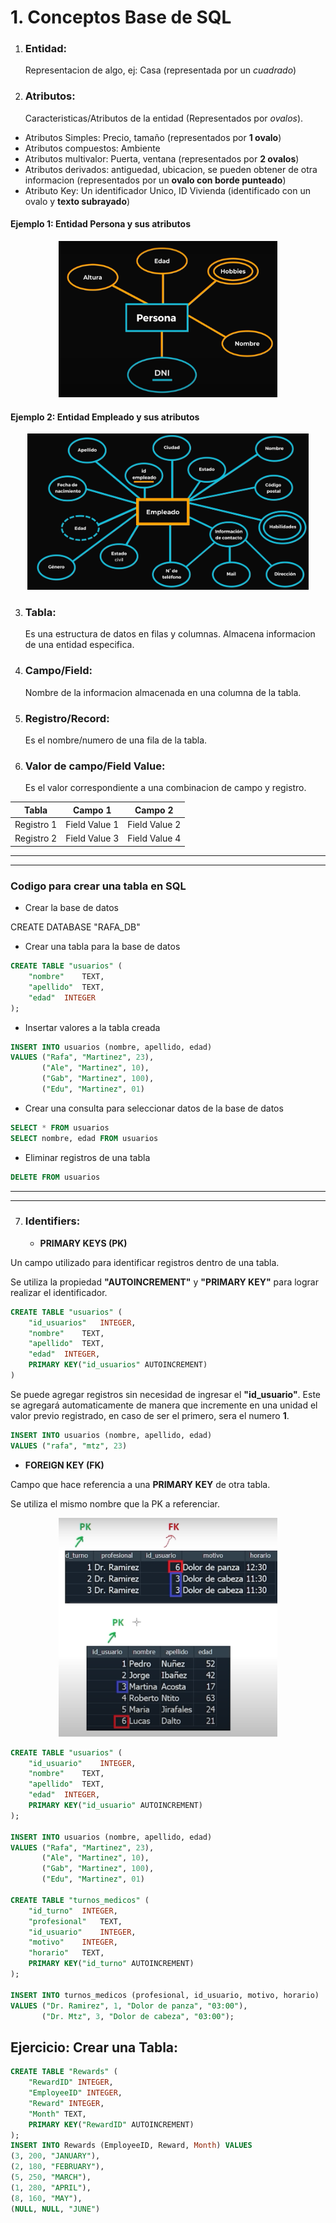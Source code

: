 # 1. Conceptos Base de SQL

1. ### Entidad:

   Representacion de algo, ej: Casa (representada por un _cuadrado_)

2. ### Atributos:
   Caracteristicas/Atributos de la entidad (Representados por _ovalos_).

- Atributos Simples: Precio, tamaño (representados por **1 ovalo**)
- Atributos compuestos: Ambiente
- Atributos multivalor: Puerta, ventana (representados por **2 ovalos**)
- Atributos derivados: antiguedad, ubicacion, se pueden obtener de otra informacion (representados por un **ovalo con borde punteado**)
- Atributo Key: Un identificador Unico, ID Vivienda (identificado con un ovalo y **texto subrayado**)

#### Ejemplo 1: Entidad Persona y sus atributos

<p align="center">
    <img src="./Images/Atributo Persona.png" width="350" height="250">
</p>

#### Ejemplo 2: Entidad Empleado y sus atributos

<p align="center">
    <img src="./Images/Atributo Empleado.png" width="450" height="250">
</p>

3. ### Tabla:

   Es una estructura de datos en filas y columnas. Almacena informacion de una entidad especifica.

4. ### Campo/Field:

   Nombre de la informacion almacenada en una columna de la tabla.

5. ### Registro/Record:

   Es el nombre/numero de una fila de la tabla.

6. ### Valor de campo/Field Value:
   Es el valor correspondiente a una combinacion de campo y registro.

| Tabla      | Campo 1       | Campo 2       |
| ---------- | ------------- | ------------- |
| Registro 1 | Field Value 1 | Field Value 2 |
| Registro 2 | Field Value 3 | Field Value 4 |

---

---

### Codigo para crear una tabla en SQL

- Crear la base de datos

CREATE DATABASE "RAFA_DB"

- Crear una tabla para la base de datos

```SQL
CREATE TABLE "usuarios" (
	"nombre"	TEXT,
	"apellido"	TEXT,
	"edad"	INTEGER
);
```

- Insertar valores a la tabla creada

```SQL
INSERT INTO usuarios (nombre, apellido, edad)
VALUES ("Rafa", "Martinez", 23),
       ("Ale", "Martinez", 10),
       ("Gab", "Martinez", 100),
       ("Edu", "Martinez", 01)
```

- Crear una consulta para seleccionar datos de la base de datos

```SQL
SELECT * FROM usuarios
SELECT nombre, edad FROM usuarios
```

- Eliminar registros de una tabla

```SQL
DELETE FROM usuarios
```

---

---

7. ### Identifiers:

   - **PRIMARY KEYS (PK)**

Un campo utilizado para identificar registros dentro de una tabla.

Se utiliza la propiedad **"AUTOINCREMENT"** y **"PRIMARY KEY"** para lograr realizar el identificador.

```SQL
CREATE TABLE "usuarios" (
	"id_usuarios"	INTEGER,
	"nombre"	TEXT,
	"apellido"	TEXT,
	"edad"	INTEGER,
	PRIMARY KEY("id_usuarios" AUTOINCREMENT)
)
```

Se puede agregar registros sin necesidad de ingresar el **"id_usuario"**. Este se agregará automaticamente de manera que incremente en una unidad el valor previo registrado, en caso de ser el primero, sera el numero **1**.

```SQL
INSERT INTO usuarios (nombre, apellido, edad)
VALUES ("rafa", "mtz", 23)
```

- **FOREIGN KEY (FK)**

Campo que hace referencia a una **PRIMARY KEY** de otra tabla.

Se utiliza el mismo nombre que la PK a referenciar.

<p align="center">
    <img src="./Images/PK y FK.png" width="350" height=350">
</p>

```SQL
CREATE TABLE "usuarios" (
	"id_usuario"	INTEGER,
	"nombre"	TEXT,
	"apellido"	TEXT,
	"edad"	INTEGER,
	PRIMARY KEY("id_usuario" AUTOINCREMENT)
);

INSERT INTO usuarios (nombre, apellido, edad)
VALUES ("Rafa", "Martinez", 23),
       ("Ale", "Martinez", 10),
       ("Gab", "Martinez", 100),
       ("Edu", "Martinez", 01)

CREATE TABLE "turnos_medicos" (
	"id_turno"	INTEGER,
	"profesional"	TEXT,
	"id_usuario"	INTEGER,
	"motivo"	INTEGER,
	"horario"	TEXT,
	PRIMARY KEY("id_turno" AUTOINCREMENT)
);

INSERT INTO turnos_medicos (profesional, id_usuario, motivo, horario)
VALUES ("Dr. Ramirez", 1, "Dolor de panza", "03:00"),
       ("Dr. Mtz", 3, "Dolor de cabeza", "03:00");
```

## Ejercicio: Crear una Tabla:

```SQL
CREATE TABLE "Rewards" (
	"RewardID" INTEGER,
	"EmployeeID" INTEGER,
	"Reward" INTEGER,
	"Month" TEXT,
	PRIMARY KEY("RewardID" AUTOINCREMENT)
);
INSERT INTO Rewards (EmployeeID, Reward, Month) VALUES
(3, 200, "JANUARY"),
(2, 180, "FEBRUARY"),
(5, 250, "MARCH"),
(1, 280, "APRIL"),
(8, 160, "MAY"),
(NULL, NULL, "JUNE")
```
